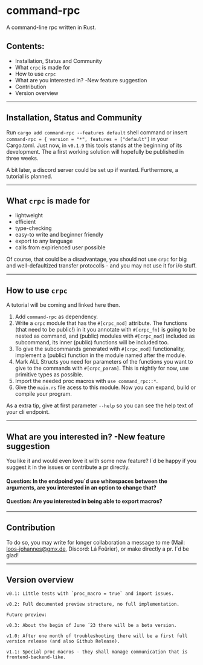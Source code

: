 # command-rpc

A command-line rpc written in Rust.



## Contents:

- Installation, Status and Community
- What `crpc` is made for
- How to use `crpc`
- What are you interested in? -New feature suggestion
- Contribution
- Version overview

---

## Installation, Status and Community

Run `cargo add command-rpc --features default` shell command or insert `command-rpc = { version = "*", features = ["default"]` in your Cargo.toml.
Just now, in `v0.1.9` this tools stands at the beginning of its development. The a first
working solution will hopefully be published in three weeks.

A bit later, a discord server could be set up if wanted.
Furthermore, a tutorial is planned.

---

## What `crpc` is made for

+ lightweight
+ efficient
+ type-checking
+ easy-to write and beginner friendly
+ export to any language
+ calls from expirienced user possible

Of course, that could be a disadvantage, you should not use `crpc` for big and well-defaultized
transfer protocolls - and you may not use it for i/o stuff.

---

## How to use `crpc`

A tutorial will be coming and linked here then.

1. Add `command-rpc` as dependency.
2. Write a `crpc` module that has the `#[crpc_mod]` attribute. The functions (that need to be public!)
 in it you annotate with `#[crpc_fn]` is going to be nested as command, and (public) modules with
 `#[crpc_mod]` included as subcommand, its inner (public) functions will be included too.
3. To give the subcommands generated with `#[crpc_mod]` functionality, implement a (public) function in
  the module named after the module.
4. Mark ALL Structs you need for parameters of the functions you want to give to the commands
  with `#[crpc_param]`. This is nightly for now, use primitive types as possible.
5. Import the needed proc macros with `use command_rpc::*`.
6. Give the `main.rs` file acess to this module. Now you can expand, build or compile your program.

As a extra tip, give at first parameter `--help` so you can see the help text of your cli endpoint.

---

## What are you interested in? -New feature suggestion

You like it and would even love it with some new feature? I´d be happy if you suggest it in the issues or contribute a pr directly.

#### Question: In the endpoind you´d use whitespaces between the arguments, are you interested in an option to change that?

#### Question: Are you interested in being able to export macros?

---

## Contribution

To do so, you may write for longer collaboration a message to me (Mail: loos-johannes@gmx.de, Discord: Lá Foûrier),
or make directly a pr. I´d be glad!

---

## Version overview

```
v0.1: Little tests with `proc_macro = true` and import issues.

v0.2: Full documented preview structure, no full implementation.

Future preview:

v0.3: About the begin of June ´23 there will be a beta version.

v1.0: After one month of troubleshooting there will be a first full version release (and also Github Release).

v1.1: Special proc macros - they shall manage communication that is frontend-backend-like.
```